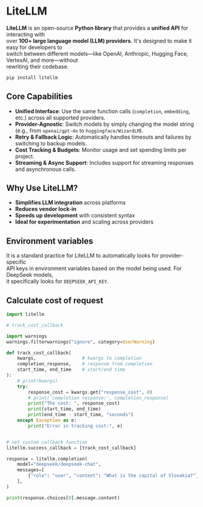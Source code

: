# LiteLLM


**LiteLLM** is an open-source **Python library** that provides a **unified API** for interacting with  
over **100+ large language model (LLM) providers**. It's designed to make it easy for developers to  
switch between different models—like OpenAI, Anthropic, Hugging Face, VertexAI, and more—without  
rewriting their codebase.

```bash
pip install litellm
```

## Core Capabilities

- **Unified Interface**: Use the same function calls (`completion`, `embedding`, etc.) across all supported providers.
- **Provider-Agnostic**: Switch models by simply changing the model string (e.g., from `openai/gpt-4o` to `huggingface/WizardLM`).
- **Retry & Fallback Logic**: Automatically handles timeouts and failures by switching to backup models.
- **Cost Tracking & Budgets**: Monitor usage and set spending limits per project.
- **Streaming & Async Support**: Includes support for streaming responses and asynchronous calls.


## Why Use LiteLLM?

- **Simplifies LLM integration** across platforms
- **Reduces vendor lock-in**
- **Speeds up development** with consistent syntax
- **Ideal for experimentation** and scaling across providers

## Environment variables 

It is a standard practice for LiteLLM to automatically looks for provider-specific  
API keys in environment variables based on the model being used. For DeepSeek models,  
it specifically looks for `DEEPSEEK_API_KEY`.




## Calculate cost of request

```python
import litellm

# track_cost_callback

import warnings
warnings.filterwarnings("ignore", category=UserWarning)

def track_cost_callback(
    kwargs,                 # kwargs to completion
    completion_response,    # response from completion
    start_time, end_time    # start/end time
):
    # print(kwargs)
    try:
        response_cost = kwargs.get("response_cost", 0)
        # print('completion response:', completion_response)
        print("The cost: ", response_cost)
        print(start_time, end_time)
        print(end_time - start_time, "seconds")
    except Exception as e:
        print("Error in tracking cost:", e)


# set custom callback function
litellm.success_callback = [track_cost_callback]

response = litellm.completion(
    model="deepseek/deepseek-chat",
    messages=[
        {"role": "user", "content": "What is the capital of Slovakia?"}
    ],
)

print(response.choices[0].message.content)
```
